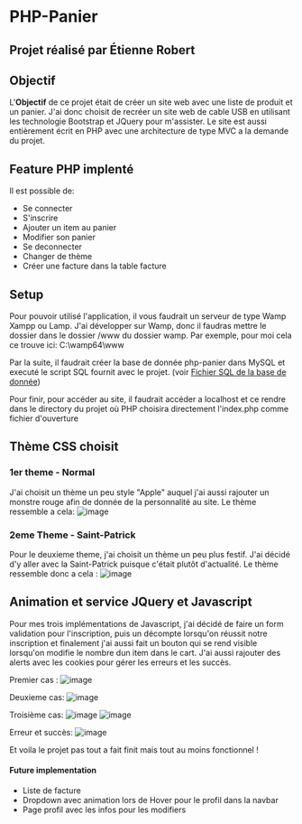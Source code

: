 # PHP-Panier

## Projet réalisé par Étienne Robert

## Objectif
L'**Objectif** de ce projet était de créer un site web avec une liste de produit et un panier.
J'ai donc choisit de recréer un site web de cable USB en utilisant les technologie Bootstrap et JQuery pour m'assister.
Le site est aussi entièrement écrit en PHP avec une architecture de type MVC a la demande du projet.

## Feature PHP implenté
Il est possible de:
  - Se connecter 
  - S'inscrire
  - Ajouter un item au panier
  - Modifier son panier
  - Se deconnecter
  - Changer de thème
  - Créer une facture dans la table facture
## Setup
Pour pouvoir utilisé l'application, il vous faudrait un serveur de type Wamp Xampp ou Lamp. 
J'ai développer sur Wamp, donc il faudras mettre le dossier dans le dossier /www du dossier wamp.
Par exemple, pour moi cela ce trouve ici: C:\wamp64\www

Par la suite, il faudrait créer la base de donnée php-panier dans MySQL et executé le script SQL fournit avec le projet.
(voir [Fichier SQL de la base de donnée](https://github.com/eti9/PHP-Panier/blob/main/BD-SQL-SCRIPT/php-panier.sql))

Pour finir, pour accéder au site, il faudrait accéder a localhost et ce rendre dans le 
directory du projet où PHP choisira directement l'index.php comme fichier d'ouverture
## Thème CSS choisit
### 1er theme - Normal
J'ai choisit un thème un peu style "Apple" auquel j'ai aussi rajouter un monstre rouge afin de donnée de la personnalité au site.
Le thème ressemble a cela:
![image](https://user-images.githubusercontent.com/37345940/226804883-26c101c7-0153-4c8f-ab4c-018aca175537.png)

### 2eme Theme - Saint-Patrick
Pour le deuxieme theme, j'ai choisit un thème un peu plus festif. J'ai décidé d'y aller avec la Saint-Patrick puisque c'était plutôt d'actualité.
Le thème ressemble donc a cela :
![image](https://user-images.githubusercontent.com/37345940/226805149-3db057a3-4176-4792-9dc1-21f63c5a8dcf.png)


## Animation et service JQuery et Javascript
Pour mes trois implémentations de Javascript, j'ai décidé de faire un form validation pour l'inscription, 
puis un décompte lorsqu'on réussit notre inscription et finalement j'ai aussi fait un bouton qui se rend visible lorsqu'on
modifie le nombre dun item dans le cart. J'ai aussi rajouter des alerts avec les cookies pour gérer les erreurs et les succès.

Premier cas :
![image](https://user-images.githubusercontent.com/37345940/226805735-08850d47-6299-488a-b216-2070644f0081.png)

Deuxieme cas: 
![image](https://user-images.githubusercontent.com/37345940/226805855-b4ec3ed2-b951-4421-ba2a-27ec60d71d75.png)

Troisième cas:
![image](https://user-images.githubusercontent.com/37345940/226805983-9494cb02-23d8-4384-ad06-5da49523baff.png)
![image](https://user-images.githubusercontent.com/37345940/226806025-cac434bb-f429-4f4c-b69f-ca06428a203a.png)

Erreur et succès:
![image](https://user-images.githubusercontent.com/37345940/226806094-b8319492-8597-4677-b990-d8de99d2a1fc.png)






Et voila le projet pas tout a fait finit mais tout au moins fonctionnel ! 
#### Future implementation
 - Liste de facture
 - Dropdown avec animation lors de Hover pour le profil dans la navbar
 - Page profil avec les infos pour les modifiers
